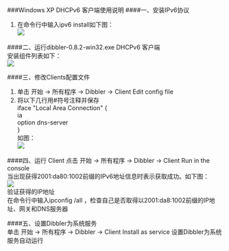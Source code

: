 ###Windows XP DHCPv6 客户端使用说明
####一、安装IPv6协议
1. 在命令行中输入ipv6 install如下图：  
![](http://nic.seu.edu.cn/_upload/article/7d/3f/8e114aea43e3b9df29a046ea9fdb/2d67e40a-2574-456e-a55e-30199f890e69.png)

####二、运行dibbler-0.8.2-win32.exe DHCPv6 客户端  
安装组件列表如下：  
![](http://nic.seu.edu.cn/_upload/article/7d/3f/8e114aea43e3b9df29a046ea9fdb/4c5b08db-95f3-4926-96f9-7cc67fe38f1e.png)

####三、修改Clients配置文件  
1. 单击 开始 -> 所有程序 -> Dibbler -> Client Edit config file    
2. 将以下几行用#符号注释并保存  
             iface "Local Area Connection" {  
                  ia  
                  option dns-server  
             }  
     如图：  
![](http://nic.seu.edu.cn/_upload/article/7d/3f/8e114aea43e3b9df29a046ea9fdb/5c1c57ab-2f75-40d6-bf2f-5ab26cd8d5d8.png)

####四、运行 Client
点击 开始 -> 所有程序 -> Dibbler -> Client Run in the console  
当出现获得2001:da80:1002前缀的IPv6地址信息时表示获取成功。如下图：  
![](http://nic.seu.edu.cn/_upload/article/7d/3f/8e114aea43e3b9df29a046ea9fdb/67604bc6-4cf0-4dde-941e-292590f07afa.png)  
验证获得的IP地址  
在命令行中输入ipconfig /all ，检查自己是否取得以2001:da8:1002前缀的IP地址、网关和DNS服务器

####五、设置Dibbler为系统服务  
单击 开始 -> 所有程序 -> Dibbler -> Client Install as service 设置Dibbler为系统服务自动运行
